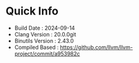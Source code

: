 # Quick Info
* Build Date : 2024-09-14
* Clang Version : 20.0.0git
* Binutils Version : 2.43.0
* Compiled Based : https://github.com/llvm/llvm-project/commit/a953982c
